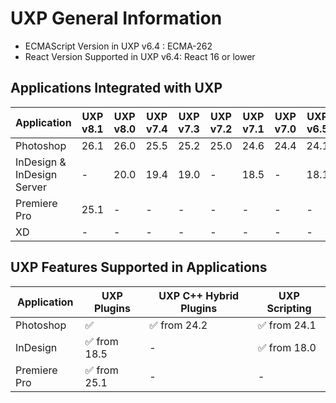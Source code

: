 <!--
index_desc: General information on UXP and its dependencies for 3rd party plugins and scripts
-->

# UXP General Information

- ECMAScript Version in UXP v6.4 : ECMA-262
- React Version Supported in UXP v6.4: React 16 or lower

## Applications Integrated with UXP

| Application  | UXP v8.1 | UXP v8.0 | UXP v7.4 | UXP v7.3 | UXP v7.2 | UXP v7.1 | UXP v7.0 | UXP v6.5| UXP v6.4| UXP v6.3| UXP v6.2 | UXP v6.1 | UXP v6.0 | UXP v5.6 | UXP v5.5 |
| ------------ | -------- | -------- | -------- | -------- | -------- | -------- | ------- | ------- | ------- | -------- | -------- | -------- | -------- | -------- | -------- |
|Photoshop     | 26.1     | 26.0     | 25.5     | 25.2     | 25.0     | 24.6     | 24.4    | 24.1    | 24.1    | 24.0     | 23.5     | 23.4     | 23.3     | 23.2     | 23.0     |
|InDesign & InDesign Server | -        | 20.0     | 19.4     | 19.0     | -        | 18.5     | -       | 18.1    | -       | 18.0     | 17.4	  | -        | -        | 17.1     | 17.0     |
|Premiere Pro |  25.1      | -      | -        | -        | -        | -        | -       | -       | -       | -       | - 	  | -        | -        | -      | -     |
|XD           | -       | -        | -        | -        | -        | -        | -       | -       | -       | 55       | 54	      | -        | -        | 53       | 45       |

## UXP Features Supported in Applications

| Application   | UXP Plugins    | UXP C++ Hybrid Plugins | UXP Scripting |
| ------------- | -------------- | ---------------------- | ------------- |
| Photoshop     | ✅	            | ✅ from 24.2           | ✅ from 24.1  |
| InDesign      | ✅ from 18.5   | -                      | ✅ from 18.0  |
| Premiere Pro  | ✅ from 25.1   | -                      | -             |